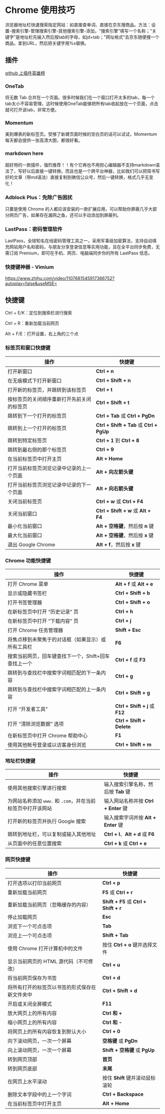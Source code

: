 # Chrome 使用技巧

浏览器地址栏快速搜索指定网站：如直接查单词、直接在京东搜商品。方法：设置-搜索引擎-管理搜索引擎-其他搜索引擎-添加，“搜索引擎”填写一个名称；“关键字”是地址栏先输入然后按tab的字母，如jd+tab；"网址格式“去京东随便搜一个商品，拿到URL，然后把关键字用%s替换。



## 插件

[github 上插件英雄榜](https://github.com/zhaoolee/ChromeAppHeroes)

### OneTab

将无数 Tab 合并在一个页面。很多时候我们在一个窗口打开太多的tab，每一个tab太小不容易管理，这时候使用OneTab能够把所有tab收起放在一个页面，点击就可打开该tab，非常方便。

### Momentum

美到爆表的新标签页。受够了新建页面时候的空白页的话可以试试，Momentum每天都会提供一张高清大图，都很好看。

### markdown here

超好用的一款插件，强烈推荐！！有个它再也不用担心编辑器不支持markdown语法了，写好以后直接一键转换。而且也是一个跨平台神器，比如我们可以把简书写好的文章（带md语法）直接复制到微信公众号，然后一键转换，格式几乎无变化！

### Adblock Plus：免除广告困扰

只要是使用 Chrome 的人都应该安装的一款扩展应用，可以帮助你屏蔽几乎大部分网页广告，如果存在漏网之鱼，还可以手动添加到屏蔽列。

### LastPass：密码管理软件

LastPass，全球知名在线密码管理工具之一，采用军事级加密算法，支持自动填充网站用户名和密码，与朋友分享登录信息等实用功能，且在全平台同步免费，无需订阅 Premium，即可在手机、网页、电脑端同步你的所有 LastPass 信息。

### 快捷键神器 - Vimium

https://www.zhihu.com/video/1107681545917386752?autoplay=false&useMSE=



## 快捷键

Ctrl + E/K：定位到搜索栏进行搜索

Ctrl + R：重新加载当前网页

Alt + F/E：打开设置，右上角的三个点

### 标签页和窗口快捷键

| **操作**                                   | **快捷键**                                |
| ------------------------------------------ | ----------------------------------------- |
| 打开新窗口                                 | **Ctrl + n**                              |
| 在无痕模式下打开新窗口                     | **Ctrl + Shift + n**                      |
| 打开新的标签页，并跳转到该标签页           | **Ctrl + t**                              |
| 按标签页的关闭顺序重新打开先前关闭的标签页 | **Ctrl + Shift + t**                      |
| 跳转到下一个打开的标签页                   | **Ctrl + Tab** 或 **Ctrl + PgDn**         |
| 跳转到上一个打开的标签页                   | **Ctrl + Shift + Tab** 或 **Ctrl + PgUp** |
| 跳转到特定标签页                           | **Ctrl + 1** 到 **Ctrl + 8**              |
| 跳转到最右侧的那个标签页                   | **Ctrl + 9**                              |
| 在当前标签页中打开主页                     | **Alt + Home**                            |
| 打开当前标签页浏览记录中记录的上一个页面   | **Alt + 向左箭头键**                      |
| 打开当前标签页浏览记录中记录的下一个页面   | **Alt + 向右箭头键**                      |
| 关闭当前标签页                             | **Ctrl + w** 或 **Ctrl + F4**             |
| 关闭当前窗口                               | **Ctrl + Shift + w** 或 **Alt + F4**      |
| 最小化当前窗口                             | **Alt + 空格键**，然后按 **n** 键         |
| 最大化当前窗口                             | **Alt + 空格键**，然后按 **x** 键         |
| 退出 Google Chrome                         | **Alt + f**，然后按 **x** 键              |

### Chrome 功能快捷键

| **操作**                                             | **快捷键**                      |
| ---------------------------------------------------- | ------------------------------- |
| 打开 Chrome 菜单                                     | **Alt + f** 或 **Alt + e**      |
| 显示或隐藏书签栏                                     | **Ctrl + Shift + b**            |
| 打开书签管理器                                       | **Ctrl + Shift + o**            |
| 在新标签页中打开 “历史记录” 页                       | **Ctrl + h**                    |
| 在新标签页中打开 “下载内容” 页                       | **Ctrl + j**                    |
| 打开 Chrome 任务管理器                               | **Shift + Esc**                 |
| 将焦点移到未聚焦于的对话框（如果显示）或所有工具栏   | **F6**                          |
| 搜索当前网页，回车键查找下一个，Shift+回车查找上一个 | **Ctrl + f** 或 **F3**          |
| 跳转到与查找栏中搜索字词相匹配的下一条内容           | **Ctrl + g**                    |
| 跳转到与查找栏中搜索字词相匹配的上一条内容           | **Ctrl + Shift + g**            |
| 打开 “开发者工具”                                    | **Ctrl + Shift + j** 或 **F12** |
| 打开 “清除浏览数据” 选项                             | **Ctrl + Shift + Delete**       |
| 在新标签页中打开 Chrome 帮助中心                     | **F1**                          |
| 使用其他帐号登录或以访客身份浏览                     | **Ctrl + Shift + m**            |

### 地址栏快捷键

| **操作**                                                    | **快捷键**                           |
| ----------------------------------------------------------- | ------------------------------------ |
| 使用其他搜索引擎进行搜索                                    | 输入搜索引擎名称，然后按 **Tab** 键  |
| 为网站名称添加 `www.` 和 `.com`，并在当前标签页中打开该网站 | 输入网站名称并按 **Ctrl + Enter** 键 |
| 打开新的标签页并执行 Google 搜索                            | 输入搜索字词并按 **Alt + Enter** 键  |
| 跳转到地址栏，可以复制或输入其他地址                        | **Ctrl + l**、**Alt + d** 或 **F6**  |
| 从页面中的任意位置搜索                                      | **Ctrl + k** 或 **Ctrl + e**         |

### 网页快捷键

| **操作**                                       | **快捷键**                             |
| ---------------------------------------------- | -------------------------------------- |
| 打开选项以打印当前网页                         | **Ctrl + p**                           |
| 重新加载当前网页                               | **F5** 或 **Ctrl + r**                 |
| 重新加载当前网页（忽略缓存的内容）             | **Shift + F5** 或 **Ctrl + Shift + r** |
| 停止加载网页                                   | **Esc**                                |
| 浏览下一个可点击项                             | **Tab**                                |
| 浏览上一个可点击项                             | **Shift + Tab**                        |
| 使用 Chrome 打开计算机中的文件                 | 按住 **Ctrl + o** 键并选择文件         |
| 显示当前网页的 HTML 源代码（不可修改）         | **Ctrl + u**                           |
| 将当前网页保存为书签                           | **Ctrl + d**                           |
| 将所有打开的标签页以书签的形式保存在新文件夹中 | **Ctrl + Shift + d**                   |
| 开启或关闭全屏模式                             | **F11**                                |
| 放大网页上的所有内容                           | **Ctrl 和 +**                          |
| 缩小网页上的所有内容                           | **Ctrl 和 -**                          |
| 将网页上的所有内容恢复到默认大小               | **Ctrl + 0**                           |
| 向下滚动网页，一次一个屏幕                     | **空格键** 或 **PgDn**                 |
| 向上滚动网页，一次一个屏幕                     | **Shift + 空格键** 或 **PgUp**         |
| 转到网页顶部                                   | **首页**                               |
| 转到网页底部                                   | **末尾**                               |
| 在网页上水平滚动                               | 按住 **Shift** 键并滚动鼠标滚轮        |
| 删除文本字段中的上一个字词                     | **Ctrl + Backspace**                   |
| 在当前标签页中打开主页                         | **Alt + Home**                         |